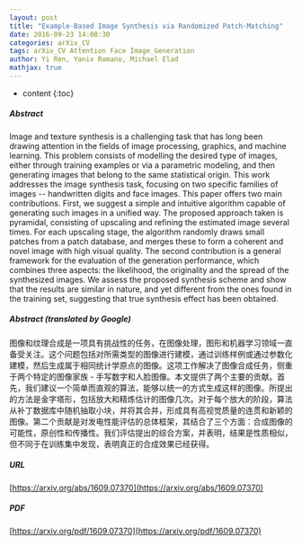 ```yaml
---
layout: post
title: "Example-Based Image Synthesis via Randomized Patch-Matching"
date: 2016-09-23 14:08:30
categories: arXiv_CV
tags: arXiv_CV Attention Face Image_Generation
author: Yi Ren, Yaniv Romano, Michael Elad
mathjax: true
---
```


* content
{:toc}

##### Abstract
Image and texture synthesis is a challenging task that has long been drawing attention in the fields of image processing, graphics, and machine learning. This problem consists of modelling the desired type of images, either through training examples or via a parametric modeling, and then generating images that belong to the same statistical origin. This work addresses the image synthesis task, focusing on two specific families of images -- handwritten digits and face images. This paper offers two main contributions. First, we suggest a simple and intuitive algorithm capable of generating such images in a unified way. The proposed approach taken is pyramidal, consisting of upscaling and refining the estimated image several times. For each upscaling stage, the algorithm randomly draws small patches from a patch database, and merges these to form a coherent and novel image with high visual quality. The second contribution is a general framework for the evaluation of the generation performance, which combines three aspects: the likelihood, the originality and the spread of the synthesized images. We assess the proposed synthesis scheme and show that the results are similar in nature, and yet different from the ones found in the training set, suggesting that true synthesis effect has been obtained.

##### Abstract (translated by Google)
图像和纹理合成是一项具有挑战性的任务，在图像处理，图形和机器学习领域一直备受关注。这个问题包括对所需类型的图像进行建模，通过训练样例或通过参数化建模，然后生成属于相同统计学原点的图像。这项工作解决了图像合成任务，侧重于两个特定的图像家族 - 手写数字和人脸图像。本文提供了两个主要的贡献。首先，我们建议一个简单而直观的算法，能够以统一的方式生成这样的图像。所提出的方法是金字塔形，包括放大和精炼估计的图像几次。对于每个放大的阶段，算法从补丁数据库中随机抽取小块，并将其合并，形成具有高视觉质量的连贯和新颖的图像。第二个贡献是对发电性能评估的总体框架，其结合了三个方面：合成图像的可能性，原创性和传播性。我们评估提出的综合方案，并表明，结果是性质相似，但不同于在训练集中发现，表明真正的合成效果已经获得。

##### URL
[https://arxiv.org/abs/1609.07370](https://arxiv.org/abs/1609.07370)

##### PDF
[https://arxiv.org/pdf/1609.07370](https://arxiv.org/pdf/1609.07370)

